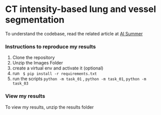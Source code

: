 # CT intensity-based lung and vessel segmentation

To understand the codebase, read the related article at [AI Summer](https://theaisummer.com/)


### Instructions to reproduce my results

1. Clone the repository
2. Unzip the Images Folder
3. create a virtual env and activate it (optional)
4. run ``` $ pip install -r requirements.txt```
5. run the scripts ```python -m task_01``` , ```python -m task_01```, ```python -m task_03``` 


### View my results
To view my results, unzip the results folder

